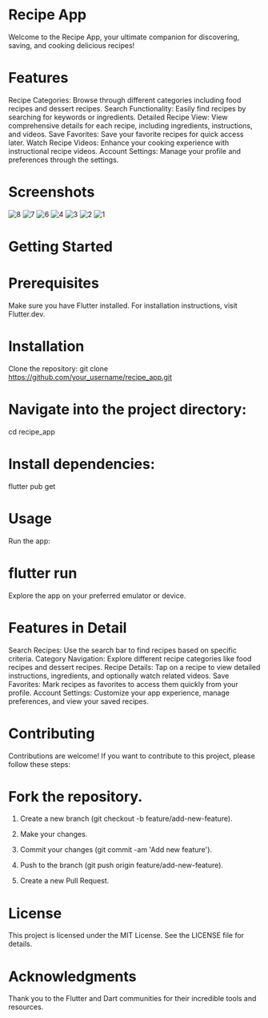 # Recipe App
Welcome to the Recipe App, your ultimate companion for discovering, saving, and cooking delicious recipes!

# Features
Recipe Categories: Browse through different categories including food recipes and dessert recipes.
Search Functionality: Easily find recipes by searching for keywords or ingredients.
Detailed Recipe View: View comprehensive details for each recipe, including ingredients, instructions, and videos.
Save Favorites: Save your favorite recipes for quick access later.
Watch Recipe Videos: Enhance your cooking experience with instructional recipe videos.
Account Settings: Manage your profile and preferences through the settings.

# Screenshots
![8](https://github.com/user-attachments/assets/1efde468-85e4-435b-a595-e114a1a55c52)
![7](https://github.com/user-attachments/assets/e83b77f5-28b0-43cd-b561-256ff4321247)
![6](https://github.com/user-attachments/assets/9cf28d79-793b-4a5d-b1a7-9f115268c05d)
![4](https://github.com/user-attachments/assets/0038e40f-c881-455c-a3fb-d512fb754c76)
![3](https://github.com/user-attachments/assets/e91aedfe-0987-4ff6-a51e-f527c1c8a526)
![2](https://github.com/user-attachments/assets/c6dab8a8-d722-42cd-8407-a161dff54450)
![1](https://github.com/user-attachments/assets/eaa8dd64-529e-4558-a652-a72ee5426ed5)


# Getting Started

# Prerequisites
Make sure you have Flutter installed. For installation instructions, visit Flutter.dev.

# Installation
Clone the repository:
git clone https://github.com/your_username/recipe_app.git

# Navigate into the project directory:
cd recipe_app

# Install dependencies:
flutter pub get

# Usage
Run the app:

# flutter run
Explore the app on your preferred emulator or device.

# Features in Detail
Search Recipes: Use the search bar to find recipes based on specific criteria.
Category Navigation: Explore different recipe categories like food recipes and dessert recipes.
Recipe Details: Tap on a recipe to view detailed instructions, ingredients, and optionally watch related videos.
Save Favorites: Mark recipes as favorites to access them quickly from your profile.
Account Settings: Customize your app experience, manage preferences, and view your saved recipes.

# Contributing
Contributions are welcome! If you want to contribute to this project, please follow these steps:

# Fork the repository.
1. Create a new branch (git checkout -b feature/add-new-feature).

2. Make your changes.
3. Commit your changes (git commit -am 'Add new feature').

4. Push to the branch (git push origin feature/add-new-feature).
5. Create a new Pull Request.

# License
This project is licensed under the MIT License. See the LICENSE file for details.

 # Acknowledgments
Thank you to the Flutter and Dart communities for their incredible tools and resources.
